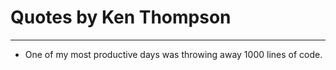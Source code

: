# Quotes by Ken Thompson

---

- One of my most productive days was throwing away 1000 lines of code.
